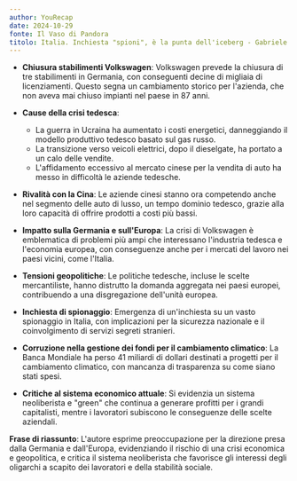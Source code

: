 ```yaml
---
author: YouRecap
date: 2024-10-29
fonte: Il Vaso di Pandora
titolo: Italia. Inchiesta "spioni", è la punta dell'iceberg - Gabriele Guzzi  Arnaldo Vitangeli
---
```


- **Chiusura stabilimenti Volkswagen**: Volkswagen prevede la chiusura di tre stabilimenti in Germania, con conseguenti decine di migliaia di licenziamenti. Questo segna un cambiamento storico per l'azienda, che non aveva mai chiuso impianti nel paese in 87 anni.

- **Cause della crisi tedesca**: 
  - La guerra in Ucraina ha aumentato i costi energetici, danneggiando il modello produttivo tedesco basato sul gas russo.
  - La transizione verso veicoli elettrici, dopo il dieselgate, ha portato a un calo delle vendite.
  - L'affidamento eccessivo al mercato cinese per la vendita di auto ha messo in difficoltà le aziende tedesche.

- **Rivalità con la Cina**: Le aziende cinesi stanno ora competendo anche nel segmento delle auto di lusso, un tempo dominio tedesco, grazie alla loro capacità di offrire prodotti a costi più bassi.

- **Impatto sulla Germania e sull'Europa**: La crisi di Volkswagen è emblematica di problemi più ampi che interessano l'industria tedesca e l'economia europea, con conseguenze anche per i mercati del lavoro nei paesi vicini, come l'Italia.

- **Tensioni geopolitiche**: Le politiche tedesche, incluse le scelte mercantiliste, hanno distrutto la domanda aggregata nei paesi europei, contribuendo a una disgregazione dell'unità europea.

- **Inchiesta di spionaggio**: Emergenza di un'inchiesta su un vasto spionaggio in Italia, con implicazioni per la sicurezza nazionale e il coinvolgimento di servizi segreti stranieri.

- **Corruzione nella gestione dei fondi per il cambiamento climatico**: La Banca Mondiale ha perso 41 miliardi di dollari destinati a progetti per il cambiamento climatico, con mancanza di trasparenza su come siano stati spesi.

- **Critiche al sistema economico attuale**: Si evidenzia un sistema neoliberista e "green" che continua a generare profitti per i grandi capitalisti, mentre i lavoratori subiscono le conseguenze delle scelte aziendali.

**Frase di riassunto**: L'autore esprime preoccupazione per la direzione presa dalla Germania e dall'Europa, evidenziando il rischio di una crisi economica e geopolitica, e critica il sistema neoliberista che favorisce gli interessi degli oligarchi a scapito dei lavoratori e della stabilità sociale.
